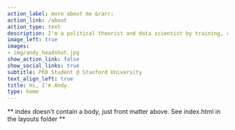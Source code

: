 ```yaml
---
action_label: more about me &rarr;
action_link: /about
action_type: text
description: I'm a political theorist and data scientist by training, currently working on designing digital democracies and understanding conspiratorial epistemologies. <br> <br> Previously, I studied philosophy at Harvard, critical theory in Berlin, and Chinese tech policy at Tsinghua, where I was a Schwarzman Scholar. <br> <br>Right now, I'm based in the Bay Area and re-reading my dear friend Austin Taylor's *Notes on Infinity*. My bean of choice this week from Copenhagen's Prolog. 
image_left: true
images:
- img/andy_headshot.jpg
show_action_link: false
show_social_links: true
subtitle: PhD Student @ Stanford University
text_align_left: true
title: Hi, I'm Andy.
type: home
---
```


** index doesn't contain a body, just front matter above.
See index.html in the layouts folder **
